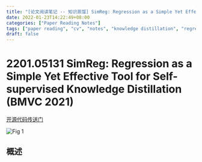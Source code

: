 ```yaml
---
title: "[论文阅读笔记 -- 知识蒸馏] SimReg: Regression as a Simple Yet Effective Tool (BMVC 2021)"
date: 2022-01-23T14:22:49+08:00
categories: ["Paper Reading Notes"]
tags: ["paper reading", "cv", "notes", "knowledge distillation", "regression", "self-supervised"]
draft: false
---
```


# 2201.05131 SimReg: Regression as a Simple Yet Effective Tool for Self-supervised Knowledge Distillation (BMVC 2021)

[开源代码传送门](https://github.com/UCDvision/simreg)

![Fig 1](/images/2022/PRN176/1.png)

## 概述


